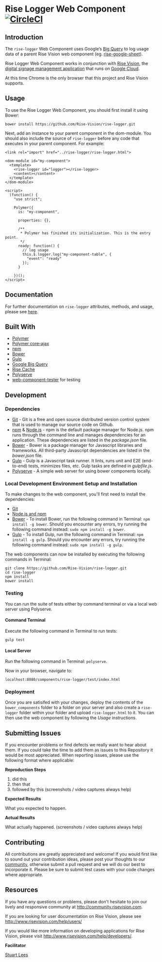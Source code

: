 # Rise Logger Web Component [![CircleCI](https://circleci.com/gh/Rise-Vision/rise-logger/tree/master.svg?style=svg)](https://circleci.com/gh/Rise-Vision/rise-logger/tree/master)

## Introduction

The `rise-logger` Web Component uses Google’s [Big Query](https://cloud.google.com/bigquery/) to log usage data of a parent Rise Vision web component (eg. [rise-google-sheet](http://rise-vision.github.io/rise-google-sheet)). 

Rise Logger Web Component works in conjunction with [Rise Vision](http://www.risevision.com), the [digital signage management application](http://rva.risevision.com/) that runs on [Google Cloud](https://cloud.google.com).

At this time Chrome is the only browser that this project and Rise Vision supports.

## Usage
To use the Rise Logger Web Component, you should first install it using Bower:
```
bower install https://github.com/Rise-Vision/rise-logger.git
```

Next, add an instance to your parent component in the dom-module. You should also include the source of  `rise-logger` before any code that executes in your parent component. For example:
```
<link rel="import" href="../rise-logger/rise-logger.html">

<dom-module id="my-component">
  <template>
    <rise-logger id="logger"></rise-logger>
    <content></content>
  </template>
</dom-module>

<script>
  (function() {
    "use strict";

    Polymer({
      is: "my-component",

      properties: {},
      
      /**
       * Polymer has finished its initialization. This is the entry point.
       */
      ready: function() {
        // log usage
        this.$.logger.log("my-component-table", {
          "event": "ready"
        });
      }
      
    })();
</script>
```

## Documentation
For further documentation on `rise-logger` attributes, methods, and usage, please see [here](http://rise-vision.github.io/rise-logger).

## Built With
- [Polymer](https://www.polymer-project.org/)
- [Polymer core-ajax](https://www.polymer-project.org/docs/elements/core-elements.html#core-ajax)
- [npm](https://www.npmjs.org)
- [Bower](http://bower.io/)
- [Gulp](http://gulpjs.com/)
- [Google Big Query](https://cloud.google.com/bigquery/)
- [Rise Cache](https://github.com/Rise-Vision/rise-cache-v2)
- [Polyserve](https://www.npmjs.com/package/polyserve)
- [web-component-tester](https://github.com/Polymer/web-component-tester) for testing

## Development

### Dependencies
* [Git](http://git-scm.com/) - Git is a free and open source distributed version control system that is used to manage our source code on Github.
* [npm](https://www.npmjs.org/) & [Node.js](http://nodejs.org/) - npm is the default package manager for Node.js. npm runs through the command line and manages dependencies for an application. These dependencies are listed in the _package.json_ file.
* [Bower](http://bower.io/) - Bower is a package manager for Javascript libraries and frameworks. All third-party Javascript dependencies are listed in the _bower.json_ file.
* [Gulp](http://gulpjs.com/) - Gulp is a Javascript task runner. It lints, runs unit and E2E (end-to-end) tests, minimizes files, etc. Gulp tasks are defined in _gulpfile.js_.
* [Polyserve](https://www.npmjs.com/package/polyserve) - A simple web server for using bower components locally.

### Local Development Environment Setup and Installation
To make changes to the web component, you'll first need to install the dependencies:

- [Git](http://git-scm.com/book/en/v2/Getting-Started-Installing-Git)
- [Node.js and npm](http://blog.nodeknockout.com/post/65463770933/how-to-install-node-js-and-npm)
- [Bower](http://bower.io/#install-bower) - To install Bower, run the following command in Terminal: `npm install -g bower`. Should you encounter any errors, try running the following command instead: `sudo npm install -g bower`.
- [Gulp](https://github.com/gulpjs/gulp/blob/master/docs/getting-started.md) - To install Gulp, run the following command in Terminal: `npm install -g gulp`. Should you encounter any errors, try running the following command instead: `sudo npm install -g gulp`.

The web components can now be installed by executing the following commands in Terminal:
```
git clone https://github.com/Rise-Vision/rise-logger.git
cd rise-logger
npm install
bower install
```

### Testing
You can run the suite of tests either by command terminal or via a local web server using Polyserve. 

#### Command Terminal
Execute the following command in Terminal to run tests:

```
gulp test
```

#### Local Server
Run the following command in Terminal: `polyserve`.

Now in your browser, navigate to: 

```
localhost:8080/components/rise-logger/test/index.html
```

### Deployment
Once you are satisifed with your changes, deploy the contents of the `bower_components` folder to a folder on your server and also create a `rise-logger` folder within your folder and upload `rise-logger.html` to it. You can then use the web component by following the *Usage* instructions.

## Submitting Issues
If you encounter problems or find defects we really want to hear about them. If you could take the time to add them as issues to this Repository it would be most appreciated. When reporting issues, please use the following format where applicable:

**Reproduction Steps**

1. did this
2. then that
3. followed by this (screenshots / video captures always help)

**Expected Results**

What you expected to happen.

**Actual Results**

What actually happened. (screenshots / video captures always help)

## Contributing
All contributions are greatly appreciated and welcome! If you would first like to sound out your contribution ideas, please post your thoughts to our [community](http://community.risevision.com), otherwise submit a pull request and we will do our best to incorporate it. Please be sure to submit test cases with your code changes where appropriate.

## Resources
If you have any questions or problems, please don't hesitate to join our lively and responsive community at http://community.risevision.com.

If you are looking for user documentation on Rise Vision, please see http://www.risevision.com/help/users/

If you would like more information on developing applications for Rise Vision, please visit http://www.risevision.com/help/developers/.

**Facilitator**

[Stuart Lees](https://github.com/stulees "Stuart Lees")

